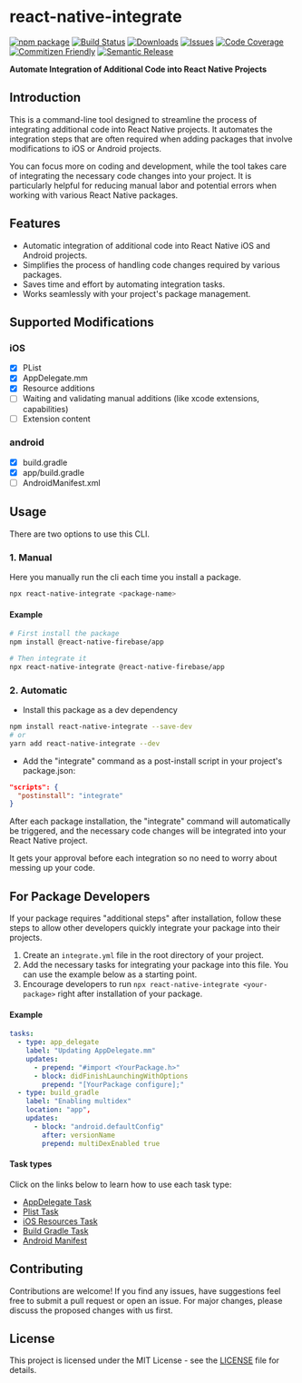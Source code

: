 # react-native-integrate

[![npm package][npm-img]][npm-url]
[![Build Status][build-img]][build-url]
[![Downloads][downloads-img]][downloads-url]
[![Issues][issues-img]][issues-url]
[![Code Coverage][codecov-img]][codecov-url]
[![Commitizen Friendly][commitizen-img]][commitizen-url]
[![Semantic Release][semantic-release-img]][semantic-release-url]

**Automate Integration of Additional Code into React Native Projects**

## Introduction

This is a command-line tool designed to streamline the process of integrating additional code into React Native projects. It automates the integration steps that are often required when adding packages that involve modifications to iOS or Android projects.

You can focus more on coding and development, while the tool takes care of integrating the necessary code changes into your project. It is particularly helpful for reducing manual labor and potential errors when working with various React Native packages.

## Features

- Automatic integration of additional code into React Native iOS and Android projects.
- Simplifies the process of handling code changes required by various packages.
- Saves time and effort by automating integration tasks.
- Works seamlessly with your project's package management.

## Supported Modifications


### iOS

- [x] PList
- [x] AppDelegate.mm
- [x] Resource additions
- [ ] Waiting and validating manual additions (like xcode extensions, capabilities)
- [ ] Extension content

### android
- [x] build.gradle
- [x] app/build.gradle
- [ ] AndroidManifest.xml

## Usage

There are two options to use this CLI.

### 1. Manual
Here you manually run the cli each time you install a package.
```bash
npx react-native-integrate <package-name>
```

#### Example
```bash
# First install the package
npm install @react-native-firebase/app

# Then integrate it
npx react-native-integrate @react-native-firebase/app
```

### 2. Automatic
- Install this package as a dev dependency

```bash
npm install react-native-integrate --save-dev
# or
yarn add react-native-integrate --dev
```

- Add the "integrate" command as a post-install script in your project's package.json:

```json
"scripts": {
  "postinstall": "integrate"
}
```

After each package installation, the "integrate" command will automatically be triggered, and the necessary code changes will be integrated into your React Native project.

It gets your approval before each integration so no need to worry about messing up your code.

## For Package Developers

If your package requires "additional steps" after installation, follow these steps to allow other developers quickly integrate your package into their projects.

1. Create an `integrate.yml` file in the root directory of your project.
2. Add the necessary tasks for integrating your package into this file. You can use the example below as a starting point.
3. Encourage developers to run `npx react-native-integrate <your-package>` right after installation of your package.

#### Example
```yaml
tasks:
  - type: app_delegate
    label: "Updating AppDelegate.mm"
    updates:
      - prepend: "#import <YourPackage.h>"
      - block: didFinishLaunchingWithOptions
        prepend: "[YourPackage configure];"
  - type: build_gradle
    label: "Enabling multidex"
    location: "app",
    updates:
      - block: "android.defaultConfig"
        after: versionName
        prepend: multiDexEnabled true
```

#### Task types

Click on the links below to learn how to use each task type:

- [AppDelegate Task](docs/APP_DELEGATE.md)
- [Plist Task](docs/PLIST.md)
- [iOS Resources Task](docs/IOS_RESOURCES.md)
- [Build Gradle Task](docs/BUILD_GRADLE.md)
- [Android Manifest](docs/ANROID_MANIFEST.md)

## Contributing

Contributions are welcome! If you find any issues, have suggestions feel free to submit a pull request or open an issue. For major changes, please discuss the proposed changes with us first.

## License

This project is licensed under the MIT License - see the [LICENSE](LICENSE) file for details.

[build-img]:https://github.com/murat-mehmet/react-native-integrate/actions/workflows/release.yml/badge.svg
[build-url]:https://github.com/murat-mehmet/react-native-integrate/actions/workflows/release.yml
[downloads-img]:https://img.shields.io/npm/dt/react-native-integrate
[downloads-url]:https://www.npmtrends.com/react-native-integrate
[npm-img]:https://img.shields.io/npm/v/react-native-integrate
[npm-url]:https://www.npmjs.com/package/react-native-integrate
[issues-img]:https://img.shields.io/github/issues/murat-mehmet/react-native-integrate
[issues-url]:https://github.com/murat-mehmet/react-native-integrate/issues
[codecov-img]:https://codecov.io/gh/murat-mehmet/react-native-integrate/branch/main/graph/badge.svg
[codecov-url]:https://codecov.io/gh/murat-mehmet/react-native-integrate
[semantic-release-img]:https://img.shields.io/badge/%20%20%F0%9F%93%A6%F0%9F%9A%80-semantic--release-e10079.svg
[semantic-release-url]:https://github.com/semantic-release/semantic-release
[commitizen-img]:https://img.shields.io/badge/commitizen-friendly-brightgreen.svg
[commitizen-url]:http://commitizen.github.io/cz-cli/
